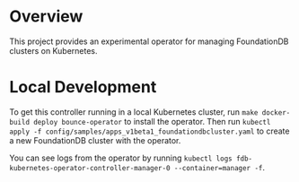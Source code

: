 # Overview

This project provides an experimental operator for managing FoundationDB
clusters on Kubernetes.

# Local Development

To get this controller running in a local Kubernetes cluster, run
`make docker-build deploy bounce-operator` to install the operator. Then run
`kubectl apply -f config/samples/apps_v1beta1_foundationdbcluster.yaml` to
create a new FoundationDB cluster with the operator.

You can see logs from the operator by running
`kubectl logs fdb-kubernetes-operator-controller-manager-0 --container=manager -f`.
